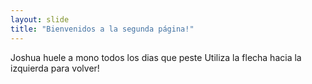 ```yaml
---
layout: slide
title: "Bienvenidos a la segunda página!"
---
```

Joshua huele a mono todos los dias que peste
Utiliza la flecha hacia la izquierda para volver!
